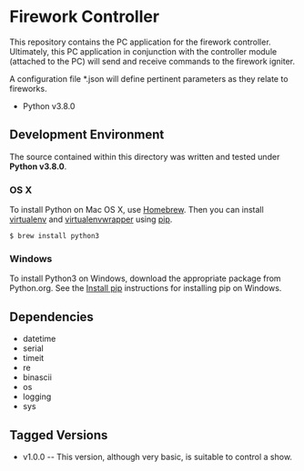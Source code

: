 # Firework Controller
This repository contains the PC application for the firework controller.  Ultimately, this PC application in conjunction with the controller module (attached to the PC) will send and receive commands to the firework igniter.    

A configuration file *.json will define pertinent parameters as they relate to fireworks.  

* Python v3.8.0

## Development Environment
The source contained within this directory was written and tested under **Python v3.8.0**.  

### OS X

To install Python on Mac OS X, use [Homebrew](brew.sh). Then you can install
[virtualenv](https://virtualenv.pypa.io/en/latest/) and [virtualenvwrapper](https://virtualenvwrapper.readthedocs.io/en/latest/) using [pip](https://pip.pypa.io/en/stable/).

    $ brew install python3

### Windows

To install Python3 on Windows, download the appropriate package from
Python.org. See the [Install pip](https://pip.pypa.io/en/latest/installing/#install-pip) instructions for installing
pip on Windows.


## Dependencies
* datetime
* serial
* timeit
* re
* binascii
* os
* logging
* sys


## Tagged Versions 
* v1.0.0 -- This version, although very basic, is suitable to control a show.